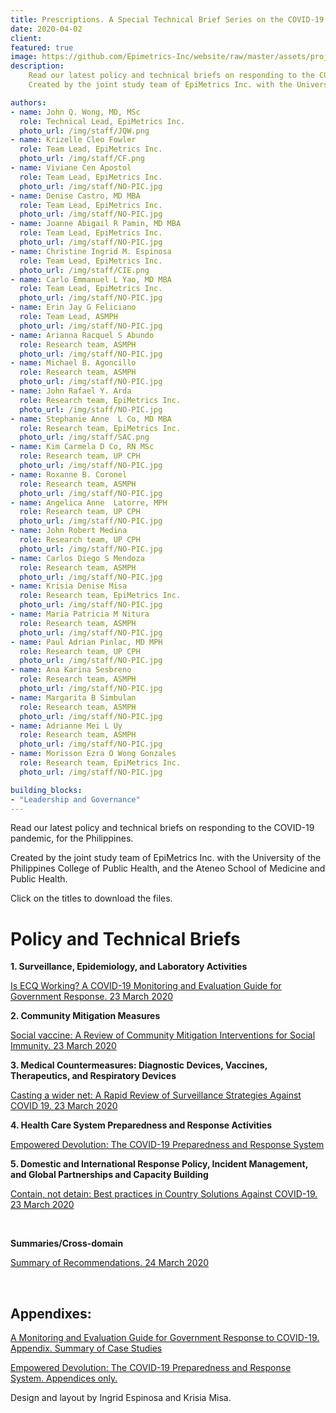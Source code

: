 ```yaml
---
title: Prescriptions. A Special Technical Brief Series on the COVID-19 Pandemic
date: 2020-04-02
client: 
featured: true
image: https://github.com/Epimetrics-Inc/website/raw/master/assets/projects/c19/ws1.png
description: 
    Read our latest policy and technical briefs on responding to the COVID-19 pandemic, for the Philippines.
    Created by the joint study team of EpiMetrics Inc. with the University of the Philippines – College of Public Health, and the Ateneo School of Medicine and Public Health.

authors:
- name: John Q. Wong, MD, MSc
  role: Technical Lead, EpiMetrics Inc.
  photo_url: /img/staff/JQW.png
- name: Krizelle Cleo Fowler
  role: Team Lead, EpiMetrics Inc.
  photo_url: /img/staff/CF.png
- name: Viviane Cen Apostol
  role: Team Lead, EpiMetrics Inc.
  photo_url: /img/staff/NO-PIC.jpg
- name: Denise Castro, MD MBA
  role: Team Lead, EpiMetrics Inc.
  photo_url: /img/staff/NO-PIC.jpg
- name: Joanne Abigail R Pamin, MD MBA
  role: Team Lead, EpiMetrics Inc.
  photo_url: /img/staff/NO-PIC.jpg
- name: Christine Ingrid M. Espinosa 
  role: Team Lead, EpiMetrics Inc.
  photo_url: /img/staff/CIE.png
- name: Carlo Emmanuel L Yao, MD MBA
  role: Team Lead, EpiMetrics Inc.
  photo_url: /img/staff/NO-PIC.jpg
- name: Erin Jay G Feliciano
  role: Team Lead, ASMPH
  photo_url: /img/staff/NO-PIC.jpg
- name: Arianna Racquel S Abundo
  role: Research team, ASMPH
  photo_url: /img/staff/NO-PIC.jpg
- name: Michael B. Agoncillo 
  role: Research team, ASMPH
  photo_url: /img/staff/NO-PIC.jpg
- name: John Rafael Y. Arda
  role: Research team, EpiMetrics Inc.
  photo_url: /img/staff/NO-PIC.jpg
- name: Stephanie Anne  L Co, MD MBA
  role: Research team, EpiMetrics Inc.
  photo_url: /img/staff/SAC.png
- name: Kim Carmela D Co, RN MSc
  role: Research team, UP CPH
  photo_url: /img/staff/NO-PIC.jpg
- name: Roxanne B. Coronel
  role: Research team, ASMPH
  photo_url: /img/staff/NO-PIC.jpg
- name: Angelica Anne  Latorre, MPH
  role: Research team, UP CPH
  photo_url: /img/staff/NO-PIC.jpg
- name: John Robert Medina
  role: Research team, UP CPH
  photo_url: /img/staff/NO-PIC.jpg
- name: Carlos Diego S Mendoza
  role: Research team, ASMPH
  photo_url: /img/staff/NO-PIC.jpg
- name: Krisia Denise Misa
  role: Research team, EpiMetrics Inc.
  photo_url: /img/staff/NO-PIC.jpg
- name: Maria Patricia M Nitura
  role: Research team, ASMPH
  photo_url: /img/staff/NO-PIC.jpg
- name: Paul Adrian Pinlac, MD MPH
  role: Research team, UP CPH
  photo_url: /img/staff/NO-PIC.jpg
- name: Ana Karina Sesbreno
  role: Research team, ASMPH
  photo_url: /img/staff/NO-PIC.jpg
- name: Margarita B Simbulan
  role: Research team, ASMPH
  photo_url: /img/staff/NO-PIC.jpg
- name: Adrianne Mei L Uy
  role: Research team, ASMPH
  photo_url: /img/staff/NO-PIC.jpg
- name: Morisson Ezra O Wong Gonzales
  role: Research team, EpiMetrics Inc.
  photo_url: /img/staff/NO-PIC.jpg

building_blocks:
- "Leadership and Governance"
---
```


Read our latest policy and technical briefs on responding to the COVID-19 pandemic, for the Philippines.

Created by the joint study team of EpiMetrics Inc. with the University of the Philippines College of Public Health, and the Ateneo School of Medicine and Public Health.

Click on the titles to download the files.

# Policy and Technical Briefs 
<b> 1.	Surveillance, Epidemiology, and Laboratory Activities </b>

<a href="https://github.com/Epimetrics-Inc/website/raw/master/assets/projects/c19/2.pdf" target="_blank">Is ECQ Working? A COVID-19 Monitoring and Evaluation Guide for Government Response. 23 March 2020</a>  

<b> 2.  Community Mitigation Measures </b>

<a href="https://github.com/Epimetrics-Inc/website/raw/master/assets/projects/c19/3.pdf" target="_blank">Social vaccine: A Review of Community Mitigation Interventions for Social Immunity. 23 March 2020</a> 

<b> 3. Medical Countermeasures: Diagnostic Devices, Vaccines, Therapeutics, and Respiratory Devices </b>

<a href="https://github.com/Epimetrics-Inc/website/raw/master/assets/projects/c19/4.pdf" target="_blank">Casting a wider net: A Rapid Review of Surveillance Strategies Against COVID 19. 23 March 2020</a> 

<b> 4. Health Care System Preparedness and Response Activities </b>

<a href="https://github.com/Epimetrics-Inc/website/raw/master/assets/projects/c19/5.pdf" target="_blank">Empowered Devolution: The COVID-19 Preparedness and Response System</a>



<!-- 5. Communications and Public Outreach -->
<!-- 6. Scientific Infrastructure and Preparedness -->

<b> 5. Domestic and International Response Policy, Incident Management, and Global
Partnerships and Capacity Building </b>

<a href="https://github.com/Epimetrics-Inc/website/raw/master/assets/projects/c19/6.pdf" target="_blank">Contain, not detain: Best practices in Country Solutions Against COVID-19. 23 March 2020</a> 

<br />

<b> Summaries/Cross-domain </b>

<a href="https://github.com/Epimetrics-Inc/website/raw/master/assets/projects/c19/1.pdf" target="_blank">Summary of Recommendations. 24 March 2020</a> 

<br />

## Appendixes: 

<a href="https://github.com/Epimetrics-Inc/website/raw/master/assets/projects/c19/3a.pdf" target="_blank">A Monitoring and Evaluation Guide for Government Response to COVID-19. Appendix. Summary of Case Studies</a> 

<!-- <a href="https://github.com/Epimetrics-Inc/website/raw/master/assets/projects/c19/3.pdf" target="_blank">Health Care System Preparedness and Response Activities for LGUs (Handout). Appendices only.</a> -->

<a href="https://github.com/Epimetrics-Inc/website/raw/master/assets/projects/c19/5a.pdf" target="_blank">Empowered Devolution: The COVID-19 Preparedness and Response System. Appendices only.</a>

Design and layout by Ingrid Espinosa and Krisia Misa.